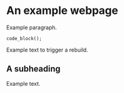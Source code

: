# An example webpage

Example paragraph.

```
code_block();
```

Example text to trigger a rebuild.

## A subheading

Example text.
